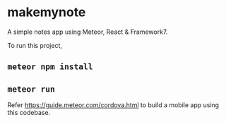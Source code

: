 # makemynote

A simple notes app using Meteor, React & Framework7.

To run this project,

## `meteor npm install`
## `meteor run`

Refer https://guide.meteor.com/cordova.html to build a mobile app using this codebase.
